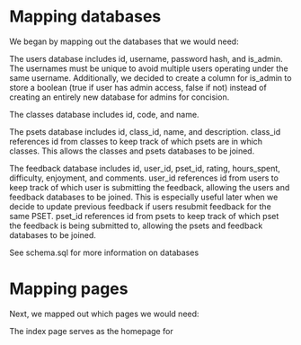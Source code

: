# Mapping databases

We began by mapping out the databases that we would need:

The users database includes id, username, password hash, and is_admin. The usernames must be unique to avoid multiple users operating under the same username. Additionally, we decided to create a column for is_admin to store a boolean (true if user has admin access, false if not) instead of creating an entirely new database for admins for concision.

The classes database includes id, code, and name.

The psets database includes id, class_id, name, and description. class_id references id from classes to keep track of which psets are in which classes. This allows the classes and psets databases to be joined.

The feedback database includes id, user_id, pset_id, rating, hours_spent, difficulty, enjoyment, and comments. user_id references id from users to keep track of which user is submitting the feedback, allowing the users and feedback databases to be joined. This is especially useful later when we decide to update previous feedback if users resubmit feedback for the same PSET. pset_id references id from psets to keep track of which pset the feedback is being submitted to, allowing the psets and feedback databases to be joined.

See schema.sql for more information on databases

# Mapping pages

Next, we mapped out which pages we would need:

The index page serves as the homepage for 